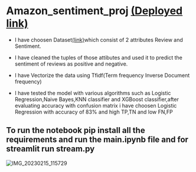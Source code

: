 
# Amazon_sentiment_proj <a href="https://namangupta2001-amazon-sentiment-proj-stream-3y4oar.streamlit.app/">(Deployed link)</a>



- I have choosen Dataset<a href="https://drive.google.com/file/d/1yXhMGfaElSHpjz5CXa9UxAtV7A7i14hl/view">(link)</a>which consist of 2 attributes Review and Sentiment.</br>
 - I have cleaned the tuples of those attibutes and used it to predict the sentiment of reviews as positive and negative.

 - I have Vectorize the data using Tfidf(Term frequency Inverse Document frequency)

 - I have tested the model with various algorithms such as Logistic Regression,Naive Bayes,KNN classifier and XGBoost classifier,after evaluating accuracy with confusion matrix i have choosen Logistic Regression with accuracy of 83% and high TP,TN and low FN,FP


## To run the notebook pip install all the requirements and run the main.ipynb file and for streamlit run stream.py


![IMG_20230215_115729](https://user-images.githubusercontent.com/75130402/218949930-7de89a79-1dea-47d9-9a7f-792d7b3da853.jpg)

